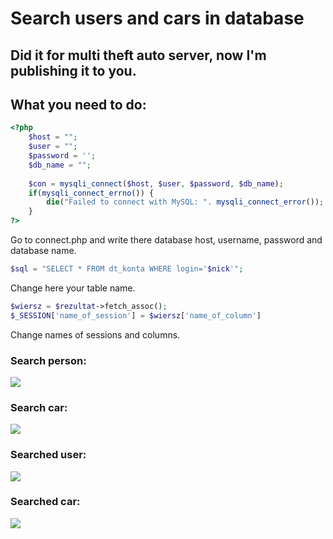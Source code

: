 # Search users and cars in database

## Did it for multi theft auto server, now I'm publishing it to you.

## What you need to do:
```php
<?php      
    $host = "";  
    $user = "";  
    $password = '';  
    $db_name = "";  
      
    $con = mysqli_connect($host, $user, $password, $db_name);  
    if(mysqli_connect_errno()) {  
        die("Failed to connect with MySQL: ". mysqli_connect_error());  
    }  
?>  
```
Go to connect.php and write there database host, username, password and database name.

```php
$sql = "SELECT * FROM dt_konta WHERE login='$nick'";
````
Change here your table name.

```php
$wiersz = $rezultat->fetch_assoc();
$_SESSION['name_of_session'] = $wiersz['name_of_column']
```
Change names of sessions and columns.

### Search person:
<img src='https://i.imgur.com/DIzYFP3.png'/>

### Search car:

<img src='https://i.imgur.com/lJ51uSF.png'/>

### Searched user:

<img src='https://i.imgur.com/K5uNBAt.png'/>

### Searched car:

<img src='https://i.imgur.com/KfPHyga.png'/>
